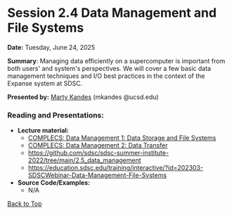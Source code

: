 # Session 2.4 Data Management and File Systems

**Date:** Tuesday, June 24, 2025

**Summary**: Managing data efficiently on a supercomputer is important from both users' and system's perspectives. We will cover a few basic data management techniques and I/O best practices in the context of the Expanse system at SDSC. 

**Presented by:** [Marty Kandes](https://www.linkedin.com/in/marty-kandes-b53a34144) (mkandes @ucsd.edu)

### Reading and Presentations:
* **Lecture material:**
   * [COMPLECS: Data Management 1: Data Storage and File Systems](https://education.sdsc.edu/training/interactive/?id=202505-Data-Storage-and-File-Systems)
   * [COMPLECS: Data Management 2: Data Transfer](https://github.com/sdsc/sdsc-summer-institute-2023/tree/main/3.2_data_management)
   * https://github.com/sdsc/sdsc-summer-institute-2022/tree/main/2.5_data_management
   * https://education.sdsc.edu/training/interactive/?id=202303-SDSCWebinar-Data-Management-File-Systems
* **Source Code/Examples:**
   * N/A

[Back to Top](#top)
